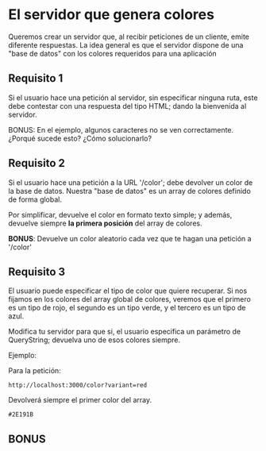 # El servidor que genera colores

Queremos crear un servidor que, al recibir peticiones de un cliente, emite diferente respuestas. La idea general es que el servidor dispone de una "base de datos" con los colores requeridos para una aplicación

## Requisito 1

Si el usuario hace una petición al servidor, sin especificar ninguna ruta, este debe contestar con una respuesta del tipo HTML; dando la bienvenida al servidor.

BONUS: En el ejemplo, algunos caracteres no se ven correctamente. ¿Porqué sucede esto? ¿Cómo solucionarlo?

## Requisito 2

Si el usuario hace una petición a la URL '/color'; debe devolver un color  de la base de datos. Nuestra "base de datos" es un array de colores definido de forma global.

Por simplificar, devuelve el color en formato texto simple; y además, devuelve siempre **la primera posición** del array de colores.

**BONUS**: Devuelve un color aleatorio cada vez que te hagan una petición a '/color'

## Requisito 3

El usuario puede especificar el tipo de color que quiere recuperar. Si nos fijamos en los colores del array global de colores, veremos que el primero es un tipo de rojo, el segundo es un tipo verde, y el tercero es un tipo de azul.

Modifica tu servidor para que si, el usuario especifica un parámetro de QueryString; devuelva uno de esos colores siempre.

Ejemplo:

Para la petición:
```
http://localhost:3000/color?variant=red
```

Devolverá siempre el primer color del array.

```
#2E191B
```

## BONUS


